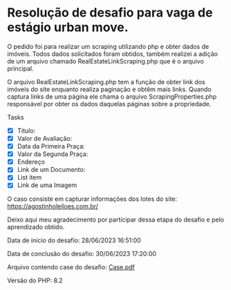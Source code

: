 # Resolução de desafio para vaga de estágio urban move.

O pedido foi para realizar um scraping utilizando php e obter dados de imóveis. Todos dados solicitados foram obtidos, também realizei a adição de um arquivo chamado RealEstateLinkScraping.php que é o arquivo principal. 

O arquivo RealEstateLinkScraping.php tem a função de obter link dos imóveis do site enquanto realiza paginação e obtêm mais links. Quando captura links de uma página ele chama o arquivo ScrapingProperties.php responsável por obter os dados daquelas páginas sobre a propriedade. 

Tasks
     

 - [x] Titulo: 
 - [x] Valor de Avaliação:
 - [x] Data da Primeira Praça:
 - [x] Valor da Segunda Praça:
 - [x] Endereço
 - [x] Link de um Documento:
 - [x] List item
 - [x] Link de uma Imagem

O caso consiste em capturar informações dos lotes do site: https://agostinholeiloes.com.br/

Deixo aqui meu agradecimento por participar dessa etapa do desafio e pelo aprendizado obtido.

Data de início do desafio: 28/06/2023 16:51:00 

Data de conclusão do desafio: 30/06/2023 17:20:00 

Arquivo contendo case do desafio: [Case.pdf](https://github.com/luiz-gabriel/desafios/files/11920970/Case.pdf)

Versão do PHP: 8.2
